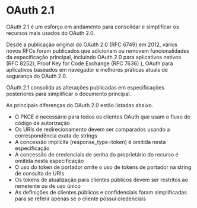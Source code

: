 # OAuth 2.1

OAuth 2.1 é um esforço em andamento para consolidar e simplificar os recursos mais usados ​​do OAuth 2.0.

Desde a publicação original do OAuth 2.0 (RFC 6749) em 2012, vários novos RFCs foram publicados que adicionam ou removem funcionalidades da especificação principal, incluindo OAuth 2.0 para aplicativos nativos (RFC 8252), Proof Key for Code Exchange (RFC 7636) ), OAuth para aplicativos baseados em navegador e melhores práticas atuais de segurança do OAuth 2.0.

OAuth 2.1 consolida as alterações publicadas em especificações posteriores para simplificar o documento principal.

As principais diferenças do OAuth 2.0 estão listadas abaixo.

- O PKCE é necessário para todos os clientes OAuth que usam o fluxo de código de autorização
- Os URIs de redirecionamento devem ser comparados usando a correspondência exata de strings
- A concessão implícita (response_type=token) é omitida nesta especificação
- A concessão de credenciais de senha do proprietário do recurso é omitida nesta especificação
- O uso do token de portador omite o uso de tokens de portador na string de consulta de URIs
- Os tokens de atualização para clientes públicos devem ser restritos ao remetente ou de uso único
- As definições de clientes públicos e confidenciais foram simplificadas para se referir apenas se o cliente possui credenciais